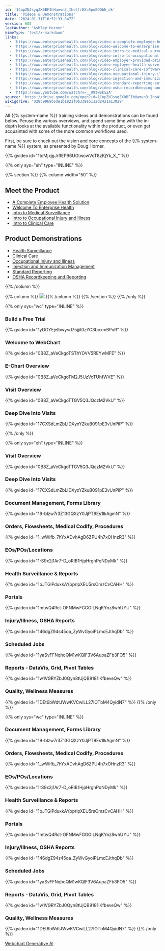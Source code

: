 ```yaml
---
id: '1CopZNJsyqZX0BFIhHamvn3_Iho4frEXu9poEDDbN_dk'
title: 'Videos & Demonstrations'
date: '2024-01-31T16:52:33.847Z'
version: 602
lastAuthor: 'Ashley Horner'
mimeType: 'text/x-markdown'
links:
  - 'https://www.enterprisehealth.com/blog/video-a-complete-employee-health-solution-enterprise-health'
  - 'https://www.enterprisehealth.com/blog/video-welcome-to-enterprise-health-enterprise-health'
  - 'https://www.enterprisehealth.com/blog/video-intro-to-medical-surveillance-enterprise-health'
  - 'https://www.enterprisehealth.com/blog/video-intro-to-occupational-injury-and-illness'
  - 'https://www.enterprisehealth.com/blog/video-employer-provided-primary-care-software-enterprise-health'
  - 'https://www.enterprisehealth.com/blog/video-employee-health-surveillance-software-demo-enterprise-health'
  - 'https://www.enterprisehealth.com/blog/video-clinical-care-software-demo'
  - 'https://www.enterprisehealth.com/blog/video-occupational-injury-illness-software-demo'
  - 'https://www.enterprisehealth.com/blog/video-injection-and-immunization-management-software-demo'
  - 'https://www.enterprisehealth.com/blog/video-standard-reporting-software-demo-enterprise-health'
  - 'https://www.enterprisehealth.com/blog/video-osha-recordkeeping-and-reporting-software-demo'
  - 'https://www.youtube.com/watch?v=__R9twSkS2A'
source: 'https://drive.google.com/open?id=1CopZNJsyqZX0BFIhHamvn3_Iho4frEXu9poEDDbN_dk'
wikigdrive: '028c9969b6de1b1821f0b338eb112d2421a13029'
---
```

 All {{% system-name %}} training videos and demonstrations can be found below. Peruse the various overviews, and spend some time with the in-depth looks at the available functionality within the product, or even get acquainted with some of the more common workflows used. 

First, be sure to check out the vision and core concepts of the {{% system-name %}} system, as presented by Doug Horner.

{{% gvideo  id="1tcMjxjgJrREP96UGtwowVcT8zKjYk_X_" %}}

{{% only sys="eh" type="INLINE" %}}

{{% section %}}
{{% column width="50" %}}

## Meet the Product


* [A Complete Employee Health Solution](https://www.enterprisehealth.com/blog/video-a-complete-employee-health-solution-enterprise-health)
* [Welcome To Enterprise Health](https://www.enterprisehealth.com/blog/video-welcome-to-enterprise-health-enterprise-health)
* [Intro to Medical Surveillance](https://www.enterprisehealth.com/blog/video-intro-to-medical-surveillance-enterprise-health)
* [Intro to Occupational Injury and Illness](https://www.enterprisehealth.com/blog/video-intro-to-occupational-injury-and-illness)
* [Intro to Clinical Care](https://www.enterprisehealth.com/blog/video-employer-provided-primary-care-software-enterprise-health)


## Product Demonstrations


* [Health Surveillance](https://www.enterprisehealth.com/blog/video-employee-health-surveillance-software-demo-enterprise-health)
* [Clinical Care](https://www.enterprisehealth.com/blog/video-clinical-care-software-demo)
* [Occupational Injury and Illness](https://www.enterprisehealth.com/blog/video-occupational-injury-illness-software-demo)
* [Injection and Immunization Management](https://www.enterprisehealth.com/blog/video-injection-and-immunization-management-software-demo)
* [Standard Reporting](https://www.enterprisehealth.com/blog/video-standard-reporting-software-demo-enterprise-health)
* [OSHA Recordkeeping and Reporting](https://www.enterprisehealth.com/blog/video-osha-recordkeeping-and-reporting-software-demo)

{{% /column %}}

{{% column %}}
![](../videos-and-demonstrations.assets/e6f9431ad83fc70ead4f3905698728d0.png)
{{% /column %}}
{{% /section %}}
{{% /only %}}

{{% only sys="wc" type="INLINE" %}}

### Build a Free Trial

{{% gvideo  id="1yDOYEjeIbwyvd75jjit0zYC3boxmBPoR" %}}


### Welcome to WebChart

{{% gvideo  id="0B8Z_aVeCkgoTSThYOVV5REYwMFE" %}}


### E-Chart Overview

{{% gvideo  id="0B8Z_aVeCkgoTM2J5UzVoTUhfWVE" %}}


### Visit Overview

{{% gvideo  id="0B8Z_aVeCkgoTTGV5Q3JQczM2VkU" %}}




### Deep Dive Into Visits

{{% gvideo  id="17CXSdLmZbLIDXyoYZkuB091pE3vUnPiP" %}}

{{% /only %}}




{{% only sys="eh" type="INLINE" %}}

### Visit Overview

{{% gvideo  id="0B8Z_aVeCkgoTTGV5Q3JQczM2VkU" %}}

### Deep Dive Into Visits

{{% gvideo  id="17CXSdLmZbLIDXyoYZkuB091pE3vUnPiP" %}}


### Document Management, Forms Library

{{% gvideo  id="19-blzw7r3Z13GQXzY0JjPT9Es1IkAgmN" %}}



### Orders, Flowsheets, Medical Codify, Procedures

{{% gvideo  id="1_wWIfb_7hYxADvhAgD6ZPU4h7xOHnzR3" %}}


### EOs/POs/Locations

{{% gvideo  id="1rS9x2j1Ar7-D_oRIB1HjpHrghPqNDyMk" %}}


### Health Surveillance & Reports

{{% gvideo  id="1bJTGlPduxkAYpprlpXEU5rsOmzCvCAHH" %}}


### Portals

{{% gvideo  id="1mtwQ4Rct-OFNMwFGGOILNqKYnz8whUYU" %}}


### Injury/Illness, OSHA Reports

{{% gvideo  id="146dgZ94s45oa_ZyWvGyoiPLmcEJthqDb" %}}


### Scheduled Jobs

{{% gvideo  id="1yaSvFFNqhoQM1wKQlF3V6AupaZFb3FO5" %}}


### Reports - DataVis, Grid, Pivot Tables

{{% gvideo  id="1w1VGRYZbJ0Qyn8tUjQB9181lKfbeveQw" %}}


### Quality, Wellness Measures

{{% gvideo  id="1DEt6bWdtJWwKVCwiLL27lOTbM4QyidN7" %}}
{{% /only %}}

{{% only sys="wc" type="INLINE" %}}


### Document Management, Forms Library

{{% gvideo  id="19-blzw7r3Z13GQXzY0JjPT9Es1IkAgmN" %}}


### Orders, Flowsheets, Medical Codify, Procedures

{{% gvideo  id="1_wWIfb_7hYxADvhAgD6ZPU4h7xOHnzR3" %}}


### EOs/POs/Locations

{{% gvideo  id="1rS9x2j1Ar7-D_oRIB1HjpHrghPqNDyMk" %}}


### Health Surveillance & Reports

{{% gvideo  id="1bJTGlPduxkAYpprlpXEU5rsOmzCvCAHH" %}}


### Portals

{{% gvideo  id="1mtwQ4Rct-OFNMwFGGOILNqKYnz8whUYU" %}}


### Injury/Illness, OSHA Reports

{{% gvideo  id="146dgZ94s45oa_ZyWvGyoiPLmcEJthqDb" %}}


### Scheduled Jobs

{{% gvideo  id="1yaSvFFNqhoQM1wKQlF3V6AupaZFb3FO5" %}}


### Reports - DataVis, Grid, Pivot Tables

{{% gvideo  id="1w1VGRYZbJ0Qyn8tUjQB9181lKfbeveQw" %}}


### Quality, Wellness Measures

{{% gvideo  id="1DEt6bWdtJWwKVCwiLL27lOTbM4QyidN7" %}}
{{% /only %}}

[Webchart Generative AI](https://youtube.be/__R9twSkS2A)

